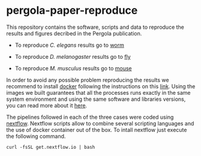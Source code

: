 # pergola-paper-reproduce

This repository contains the software, scripts and data to reproduce the results and figures decribed in the Pergola publication.

* To reproduce *C. elegans* results go to [worm](https://github.com/cbcrg/celegans-pergola-reproduce/blob/master/README.md) 

* To reproduce *D. melanogaster* results go to [fly](https://github.com/cbcrg/melanogaster-pergola-reproduce/blob/master/README.md)

* To reproduce *M. musculus* results go to [mouse](https://github.com/cbcrg/mouse-pergola-reproduce/blob/master/README.md) 

In order to avoid any possible problem reproducing the results we recommend to install [docker](https://www.docker.com/) following the instructions on this [link](https://docs.docker.com/engine/installation/). Using the images we built guarantees that all the processes runs exactly in the same system environment and using the same software and libraries versions, you can read more about it [here](https://peerj.com/articles/1273/).

The pipelines followed in each of the three cases were coded using [nextflow](https://www.nextflow.io/). Nextflow scripts allow to combine several scripting languages and the use of docker container out of the box. To intall nextflow just execute the following command. 

```
curl -fsSL get.nextflow.io | bash
```
